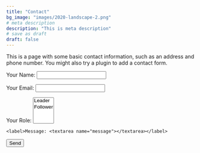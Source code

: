 ```yaml
---
title: "Contact"
bg_image: "images/2020-landscape-2.png"
# meta description
description: "This is meta description"
# save as draft
draft: false
---
```


This is a page with some basic contact information, such as an address and phone number. You might also try a plugin to add a contact form.

<form name="contact" method="POST" data-netlify="true">
  <p>
    <label>Your Name: <input type="text" name="name" /></label>   
  </p>
  <p>
    <label>Your Email: <input type="email" name="email" /></label>
  </p>

 
  <p>
    <label>Your Role: <select name="role[]" multiple>
      <option value="leader">Leader</option>
      <option value="follower">Follower</option>
    </select></label>
  </p>

  <p>
 
  
    <label>Message: <textarea name="message"></textarea></label>
  </p>
  <p>
    <button type="submit">Send</button>
  </p>
</form>

